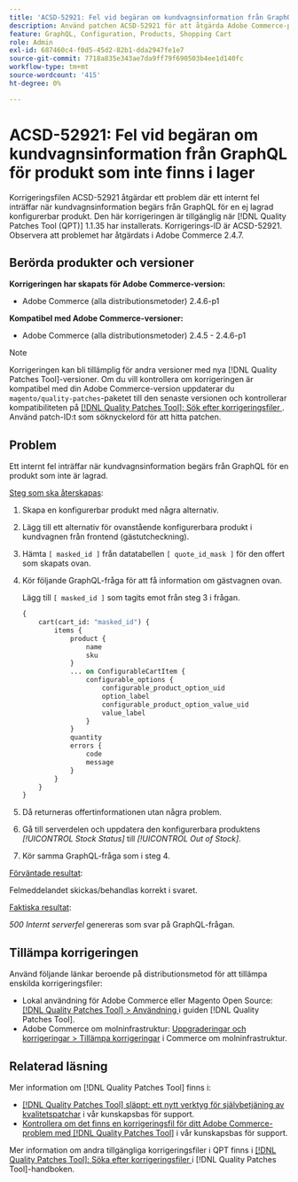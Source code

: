 ```yaml
---
title: 'ACSD-52921: Fel vid begäran om kundvagnsinformation från GraphQL för produkt som inte finns i lager'
description: Använd patchen ACSD-52921 för att åtgärda Adobe Commerce-problemet när ett internt fel inträffar när kundvagnsinformation begärs från GraphQL för en ej lagrad konfigurerbar produkt.
feature: GraphQL, Configuration, Products, Shopping Cart
role: Admin
exl-id: 687460c4-f0d5-45d2-82b1-dda2947fe1e7
source-git-commit: 7718a835e343ae7da9ff79f690503b4ee1d140fc
workflow-type: tm+mt
source-wordcount: '415'
ht-degree: 0%

---
```


# ACSD-52921: Fel vid begäran om kundvagnsinformation från GraphQL för produkt som inte finns i lager

Korrigeringsfilen ACSD-52921 åtgärdar ett problem där ett internt fel inträffar när kundvagnsinformation begärs från GraphQL för en ej lagrad konfigurerbar produkt. Den här korrigeringen är tillgänglig när [!DNL Quality Patches Tool (QPT)] 1.1.35 har installerats. Korrigerings-ID är ACSD-52921. Observera att problemet har åtgärdats i Adobe Commerce 2.4.7.

## Berörda produkter och versioner

**Korrigeringen har skapats för Adobe Commerce-version:**

* Adobe Commerce (alla distributionsmetoder) 2.4.6-p1

**Kompatibel med Adobe Commerce-versioner:**

* Adobe Commerce (alla distributionsmetoder) 2.4.5 - 2.4.6-p1

>[!NOTE]
>
>Korrigeringen kan bli tillämplig för andra versioner med nya [!DNL Quality Patches Tool]-versioner. Om du vill kontrollera om korrigeringen är kompatibel med din Adobe Commerce-version uppdaterar du `magento/quality-patches`-paketet till den senaste versionen och kontrollerar kompatibiliteten på [[!DNL Quality Patches Tool]: Sök efter korrigeringsfiler ](https://experienceleague.adobe.com/tools/commerce-quality-patches/index.html?lang=sv-SE). Använd patch-ID:t som söknyckelord för att hitta patchen.

## Problem

Ett internt fel inträffar när kundvagnsinformation begärs från GraphQL för en produkt som inte är lagrad.

<u>Steg som ska återskapas</u>:

1. Skapa en konfigurerbar produkt med några alternativ.
1. Lägg till ett alternativ för ovanstående konfigurerbara produkt i kundvagnen från frontend (gästutcheckning).
1. Hämta `[ masked_id ]` från datatabellen `[ quote_id_mask ]` för den offert som skapats ovan.
1. Kör följande GraphQL-fråga för att få information om gästvagnen ovan.

   Lägg till `[ masked_id ]` som tagits emot från steg 3 i frågan.

   ```GraphQL
   {
       cart(cart_id: "masked_id") {
           items {
               product {
                   name
                   sku
               }
               ... on ConfigurableCartItem {
                   configurable_options {
                       configurable_product_option_uid
                       option_label
                       configurable_product_option_value_uid
                       value_label
                   }
               }
               quantity
               errors {
                   code
                   message
               }
           }
       }
   }   
   ```

1. Då returneras offertinformationen utan några problem.
1. Gå till serverdelen och uppdatera den konfigurerbara produktens *[!UICONTROL Stock Status]* till *[!UICONTROL Out of Stock]*.
1. Kör samma GraphQL-fråga som i steg 4.

<u>Förväntade resultat</u>:

Felmeddelandet skickas/behandlas korrekt i svaret.

<u>Faktiska resultat</u>:

*500 Internt serverfel* genereras som svar på GraphQL-frågan.

## Tillämpa korrigeringen

Använd följande länkar beroende på distributionsmetod för att tillämpa enskilda korrigeringsfiler:

* Lokal användning för Adobe Commerce eller Magento Open Source: [[!DNL Quality Patches Tool] > Användning ](https://experienceleague.adobe.com/docs/commerce-operations/tools/quality-patches-tool/usage.html?lang=sv-SE) i guiden [!DNL Quality Patches Tool].
* Adobe Commerce om molninfrastruktur: [Uppgraderingar och korrigeringar > Tillämpa korrigeringar](https://experienceleague.adobe.com/docs/commerce-cloud-service/user-guide/develop/upgrade/apply-patches.html?lang=sv-SE) i Commerce om molninfrastruktur.

## Relaterad läsning

Mer information om [!DNL Quality Patches Tool] finns i:

* [[!DNL Quality Patches Tool] släppt: ett nytt verktyg för självbetjäning av kvalitetspatchar](/help/announcements/adobe-commerce-announcements/magento-quality-patches-released-new-tool-to-self-serve-quality-patches.md) i vår kunskapsbas för support.
* [Kontrollera om det finns en korrigeringsfil för ditt Adobe Commerce-problem med  [!DNL Quality Patches Tool]](/help/support-tools/patches-available-in-qpt-tool/check-patch-for-magento-issue-with-magento-quality-patches.md) i vår kunskapsbas för support.

Mer information om andra tillgängliga korrigeringsfiler i QPT finns i [[!DNL Quality Patches Tool]: Söka efter korrigeringsfiler ](https://experienceleague.adobe.com/tools/commerce-quality-patches/index.html?lang=sv-SE) i [!DNL Quality Patches Tool]-handboken.

